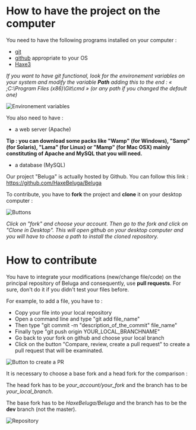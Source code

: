 How to have the project on the computer
==================================

You need to have the following programs installed on your computer :

* [git](http://git-scm.com/)
* [github](https://windows.github.com) appropriate to your OS
* [Haxe3](http://haxe.org/download)


*If you want to have *git* functional, look for the environement variables on your system and modify the variable **Path** adding this to the end :
« ;C:\Program Files (x86)\Git\cmd » (or any path if you changed the default one)*

![Environement variables](C:\Users\UTILISATEUR\Pictures\Beluga\Tutoriels\Variables_environnement.jpg)

You also need to have :

* a web server (Apache)

**Tip : you can download some packs like "Wamp" (for Windows), "Samp" (for Solaris), "Lama" (for Linux) or "Mamp" (for Mac OSX) mainly constituting of Apache and MySQL that you will need.**

* a database (MySQL)

Our project "Beluga" is actually hosted by Github.
You can follow this link :
https://github.com/HaxeBeluga/Beluga

To contribute, you have to **fork** the project and **clone** it on your desktop computer :

![Buttons](C:\Users\UTILISATEUR\Pictures\Beluga\Tutoriels\Github.jpg)

*Click on "fork" and choose your account.
Then go to the fork and click on "Clone in Desktop".
This will open github on your desktop computer and you will have to choose a path to install the cloned repository.*

How to contribute
===============

You have to integrate your modifications (new/change file/code) on the principal repository of Beluga and consequently, use **pull requests**.
For sure, don't do it if you didn't test your files before.

For example, to add a file, you have to :

* Copy your file into your local repository
* Open a command line and type "git add file_name"
* Then type "git commit -m "description_of_the_commit" file_name"
* Finally type "git push origin YOUR_LOCAL_BRANCHNAME"
* Go back to your fork on github and choose your local branch
* Click on the button "Compare, review, create a pull request" to create a pull request that will be examinated.

![Button to create a PR](C:\Users\UTILISATEUR\Pictures\Beluga\Tutoriels\PR.jpg)

It is necessary to choose a base fork and a head fork for the comparison :

The head fork has to be *your_account/your_fork* and the branch has to be *your_local_branch*.

The base fork has to be *HaxeBeluga/Beluga* and the branch has to be the **dev** branch (not the master).

![Repository](C:\Users\UTILISATEUR\Pictures\Beluga\Tutoriels\Fork_PR.jpg)